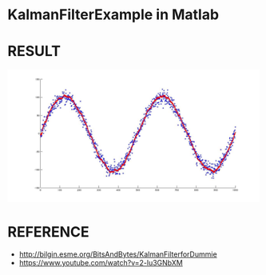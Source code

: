 # KalmanFilterExample in Matlab

# RESULT
![](https://github.com/wennycooper/KalmanFilterExample/blob/master/kalman0.jpg)

# REFERENCE
* http://bilgin.esme.org/BitsAndBytes/KalmanFilterforDummie
* https://www.youtube.com/watch?v=2-lu3GNbXM

